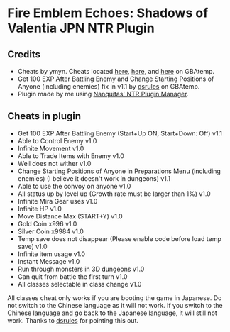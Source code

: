 # Fire Emblem Echoes: Shadows of Valentia JPN NTR Plugin

## Credits
* Cheats by ymyn. Cheats located [here](https://gbatemp.net/threads/gateway-cheats.402900/page-119#post-7224932), [here](https://gbatemp.net/threads/gateway-cheats.402900/page-119#post-7228416), and [here](https://gbatemp.net/threads/gateway-cheats.402900/page-120#post-7240898) on GBAtemp.
* Get 100 EXP After Battling Enemy and Change Starting Positions of Anyone (including enemies) fix in v1.1 by [dsrules](https://gbatemp.net/threads/gateway-cheats.402900/page-119#post-7225891) on GBAtemp.
* Plugin made by me using [Nanquitas' NTR Plugin Manager](https://gbatemp.net/threads/release-ntr-plugin-manager.457613/).

## Cheats in plugin
* Get 100 EXP After Battling Enemy (Start+Up ON, Start+Down: Off) v1.1
* Able to Control Enemy v1.0
* Infinite Movement v1.0
* Able to Trade Items with Enemy v1.0
* Well does not wither v1.0
* Change Starting Positions of Anyone in Preparations Menu (including enemies) (I believe it doesn't work in dungeons) v1.1
* Able to use the convoy on anyone v1.0
* All status up by level up (Growth rate must be larger than 1%) v1.0
* Infinite Mira Gear uses v1.0
* Infinite HP v1.0
* Move Distance Max (START+Y) v1.0
* Gold Coin x996 v1.0
* Silver Coin x9984 v1.0
* Temp save does not disappear (Please enable code before load temp save) v1.0
* Infinite item usage v1.0
* Instant Message v1.0
* Run through monsters in 3D dungeons v1.0
* Can quit from battle the first turn v1.0
* All classes selectable in class change v1.0

All classes cheat only works if you are booting the game in Japanese. Do not switch to the Chinese language as it will not work. If you switch to the Chinese language and go back to the Japanese language, it will still not work. Thanks to [dsrules](https://gbatemp.net/threads/fire-emblem-echoes-shadows-of-valentia-jp-ntr-plugin-cheats.466662/page-2#post-7242097) for pointing this out.